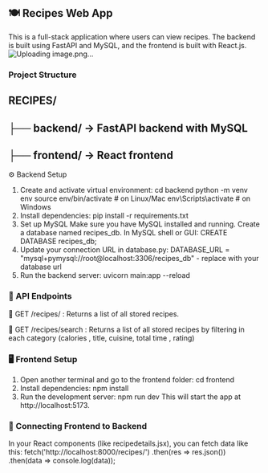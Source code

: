 

## 🍽️ Recipes Web App
This is a full-stack application where users can view recipes. The backend is built using FastAPI and MySQL, and the frontend is built with React.js.
![Uploading image.png…]()

### Project Structure
## RECIPES/
## ├── backend/      → FastAPI backend with MySQL
## ├── frontend/     → React frontend

⚙️ Backend Setup
1. Create and activate virtual environment:
cd backend
python -m venv env
source env/bin/activate      # on Linux/Mac
env\Scripts\activate         # on Windows
2. Install dependencies:
pip install -r requirements.txt
3. Set up MySQL
Make sure you have MySQL installed and running.
Create a database named recipes_db.
In MySQL shell or GUI:
CREATE DATABASE recipes_db;
4. Update your connection URL in database.py:
DATABASE_URL = "mysql+pymysql://root@localhost:3306/recipes_db" - replace with your database url
5. Run the backend server:
uvicorn main:app --reload

### 📡 API Endpoints

📄 GET /recipes/  : 
Returns a list of all stored recipes.

📄 GET /recipes/search  :
Returns a list of all stored recipes by filtering in each category (calories , title, cuisine, total time , rating)


### 🖥️ Frontend Setup
1. Open another terminal and go to the frontend folder:
cd frontend
2. Install dependencies:
npm install
3. Run the development server:
npm run dev
This will start the app at http://localhost:5173.

### 🔗 Connecting Frontend to Backend
In your React components (like recipedetails.jsx), you can fetch data like this:
fetch('http://localhost:8000/recipes/')
  .then(res => res.json())
  .then(data => console.log(data));
